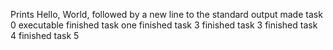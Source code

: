 Prints Hello, World, followed by a new line to the standard output
made task 0 executable
finished task one
finished task 3
finished task 3
finished task 4
finished task 5
